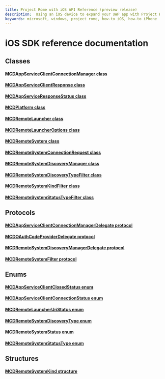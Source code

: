 ```yaml
---
title: Project Rome with iOS API Reference (preview release)
description:  Using an iOS device to expand your UWP app with Project Rome.
keywords: microsoft, windows, project rome, how-to iOS, how-to iPhone 
---
```


# iOS SDK reference documentation

## Classes
#### [MCDAppServiceClientConnectionManager class](MCDAppServiceClientConnectionManager.md)
#### [MCDAppServiceClientResponse class](MCDAppServiceClientResponse.md)
#### [MCDAppServiceResponseStatus class](MCDAppServiceResponseStatus.md)
#### [MCDPlatform class](MCDPlatform.md)
#### [MCDRemoteLauncher class](MCDRemoteLauncher.md)
#### [MCDRemoteLauncherOptions class](MCDRemoteLauncherOptions.md)
#### [MCDRemoteSystem class](MCDRemoteSystem.md)
#### [MCDRemoteSystemConnectionRequest class](MCDRemoteSystemConnectionRequest.md)
#### [MCDRemoteSystemDiscoveryManager class](MCDRemoteSystemDiscoveryManager.md)
#### [MCDRemoteSystemDiscoveryTypeFilter class](MCDRemoteSystemDiscoveryTypeFilter.md)
#### [MCDRemoteSystemKindFilter class](MCDRemoteSystemKindFilter.md)
#### [MCDRemoteSystemStatusTypeFilter class](MCDRemoteSystemStatusTypeFilter.md)

## Protocols
#### [MCDAppServiceClientConnectionManagerDelegate protocol](MCDAppServiceClientConnectionManagerDelegate.md)
#### [MCDOAuthCodeProviderDelegate protocol](MCDOAuthCodeProviderDelegate.md)
#### [MCDRemoteSystemDiscoveryManagerDelegate protocol](MCDRemoteSystemDiscoveryManagerDelegate.md)
#### [MCDRemoteSystemFilter protocol](MCDRemoteSystemFilter.md)

## Enums
#### [MCDAppServiceClientClosedStatus enum](MCDAppServiceClientClosedStatus.md)
#### [MCDAppServiceClientConnectionStatus enum](MCDAppServiceClientConnectionStatus.md)
#### [MCDRemoteLauncherUriStatus enum](MCDRemoteLauncherUriStatus.md)
#### [MCDRemoteSystemDiscoveryType enum](MCDRemoteSystemDiscoveryType.md)
#### [MCDRemoteSystemStatus enum](MCDRemoteSystemStatus.md)
#### [MCDRemoteSystemStatusType enum](MCDRemoteSystemStatusType.md)

## Structures
#### [MCDRemoteSystemKind structure](MCDRemoteSystemKind.md)
